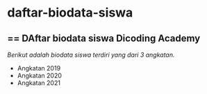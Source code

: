 # daftar-biodata-siswa
==
DAftar biodata siswa Dicoding Academy
--
*Berikut adalah biodata siswa terdiri yang dari 3 angkatan.*
- Angkatan 2019
- Angkatan 2020
- Angkatan 2021
